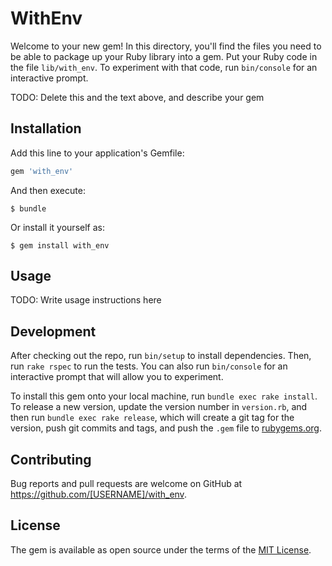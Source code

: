 # WithEnv

Welcome to your new gem! In this directory, you'll find the files you need to be able to package up your Ruby library into a gem. Put your Ruby code in the file `lib/with_env`. To experiment with that code, run `bin/console` for an interactive prompt.

TODO: Delete this and the text above, and describe your gem

## Installation

Add this line to your application's Gemfile:

```ruby
gem 'with_env'
```

And then execute:

    $ bundle

Or install it yourself as:

    $ gem install with_env

## Usage

TODO: Write usage instructions here

## Development

After checking out the repo, run `bin/setup` to install dependencies. Then, run `rake rspec` to run the tests. You can also run `bin/console` for an interactive prompt that will allow you to experiment.

To install this gem onto your local machine, run `bundle exec rake install`. To release a new version, update the version number in `version.rb`, and then run `bundle exec rake release`, which will create a git tag for the version, push git commits and tags, and push the `.gem` file to [rubygems.org](https://rubygems.org).

## Contributing

Bug reports and pull requests are welcome on GitHub at https://github.com/[USERNAME]/with_env.


## License

The gem is available as open source under the terms of the [MIT License](http://opensource.org/licenses/MIT).

